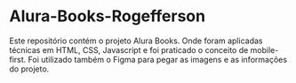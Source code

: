 # Alura-Books-Rogefferson
Este repositório contém o projeto Alura Books.
Onde foram aplicadas técnicas em HTML, CSS, Javascript e foi praticado o conceito de mobile-first. Foi utilizado também o Figma para pegar as imagens e as informações do projeto. 
